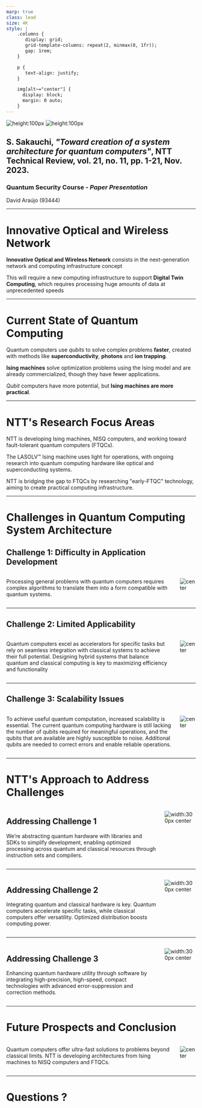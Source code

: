 ```yaml
---
marp: true
class: lead
size: 4K
style: |
    .columns {
       display: grid;
       grid-template-columns: repeat(2, minmax(0, 1fr));
       gap: 1rem;
    }

    p {
       text-align: justify;
    }

    img[alt~="center"] {
      display: block;
      margin: 0 auto;
    }
---
```


![height:100px](./images/deti-logo.png) ![height:100px](./images/Marca-UA-Complementar-PRETO.png)

## S. Sakauchi, **_"Toward creation of a system architecture for quantum computers"_**, NTT Technical Review, vol. 21, no. 11, pp. 1-21, Nov. 2023.

### Quantum Security Course - _Paper Presentation_

David Araújo (93444)

<!-- footer: 25th of October 2024 -->

<!--
This paper discusses the development of quantum computers and their potential role in supporting the Innovative Optical and Wireless Network (IOWN) concept.
-->

---

<!-- paginate: true -->
<!-- header: __Toward creation of a system architecture for quantum computers__ | Quantum Security Course - _Paper Presentation_ -->
<!-- footer: '![height:50px](./images/deti-logo.png) ![height:50px](./images/Marca-UA-Complementar-PRETO.png)' -->

# Innovative Optical and Wireless Network

**Innovative Optical and Wireless Network** consists in the next-generation network and computing infrastructure concept

This will require a new computing infrastructure to support **Digital Twin Computing**, which requires processing huge amounts of data at unprecedented speeds

---

# Current State of Quantum Computing

<!--
-  Quantum computers using qubits
-  Ising machines for combinatorial optimization problems
-  Limited number of qubits
-  Error generation due to noise
-  Need for error correction
-->

Quantum computers use _qubits_ to solve complex problems **faster**, created with methods like **superconductivity**, **photons** and **ion trapping**.

**Ising machines** solve optimization problems using the Ising model and are already commercialized, though they have fewer applications.

_Qubit_ computers have more potential, but **Ising machines are more practical**.

<!--
NOTES
Number or qubits is currently limited. Current quantum computers lack scale and precision. Many companies and research institutes are developing multi-bit systems. A large-scale, fault-tolerant quantum computer (FTQC), capable of error correction during calculations like prime factorization, is not yet in practical use.

Ising machines specialize in solving combinatorial optimization problems that are time-consuming for classical computers. They use the Ising model, a statistical-mechanics model representing magnetic material properties. Unlike qubit-based quantum computers, Ising machines have limited applications but are already commercialized and lead in practical use.
-->

---

# NTT's Research Focus Areas

<!--
-  LASOLVTM computing system (Ising machine)
-  Optical quantum systems and superconducting systems
-  Error correction and suppression methods
-->

NTT is developing Ising machines, NISQ computers, and working toward fault-tolerant quantum computers (FTQCs).

The LASOLV™ Ising machine uses light for operations, with ongoing research into quantum computing hardware like optical and superconducting systems.

NTT is bridging the gap to FTQCs by researching "early-FTQC" technology, aiming to create practical computing infrastructure.

<!--
At NTT, they are advancing research in Ising machines and quantum computers, including NISQ computers and FTQCs.

They developed the LASOLV™ Ising machine, which uses light for operations, and are exploring its applications.

For quantum hardware, they are researching optical and superconducting systems. In software, their focus is on improving error correction and suppression for better performance.

Their goal is to bridge the gap from NISQ computers to FTQCs by developing "early-FTQC" technology and building practical computing infrastructure, as FTQCs can solve a broader range of problems but are more difficult to implement.
-->

---

# Challenges in Quantum Computing System Architecture

## Challenge 1: Difficulty in Application Development

<div class="columns">

<div>

Processing general problems with quantum computers requires complex algorithms to translate them into a form compatible with quantum systems.

</div>

<div>

![center](./images/challenges-solutions-01.png)

</div>

</div>

<!--
Quantum computers require specialized algorithms, making it necessary to study how general problems can be translated into complex quantum algorithms suitable for these systems. The reliance on quantum mechanics creates a high barrier for general application developers.

To address this, efforts are focused on abstracting quantum hardware into libraries and SDKs, similar to how early classical computers evolved from assembly languages to higher-level tools. The goal is to develop instruction sets, intermediate representations, programming languages, and compilers that optimize processing for different types of quantum hardware.
-->

---

## Challenge 2: Limited Applicability

<div class="columns">

<div>

Quantum computers excel as accelerators for specific tasks but rely on seamless integration with classical systems to achieve their full potential. Designing hybrid systems that balance quantum and classical computing is key to maximizing efficiency and functionality

</div>

<div>

![center](./images/challenges-solutions-02.png)

</div>

</div>

<!--
Quantum computers leverage superposition to process many inputs simultaneously, offering dramatic speed improvements for specific tasks like prime factorization. However, they are not fast enough to replace all classical computing operations. Instead, they function as accelerators. To maximize their advantage, it’s essential to design systems that integrate quantum and classical computing for optimal performance.
-->

---

## Challenge 3: Scalability Issues

<div class="columns">

<div>

To achieve useful quantum computation, increased scalability is essential. The current quantum computing hardware is still lacking the number of qubits required for meaningful operations, and the qubits that are available are highly susceptible to noise. Additional qubits are needed to correct errors and enable reliable operations.

</div>

<div>

![center](./images/challenges-solutions-03.png)

</div>

</div>

<!--
Achieving practical quantum computation requires overcoming challenges related to scalability. Currently, quantum computers do not have enough qubits to perform meaningful operations, and those available are prone to noise. To address this, more qubits are needed to correct errors and ensure that operations can be executed reliably. This is a key step towards proving that quantum computers can outperform classical ones.
-->

---

# NTT's Approach to Address Challenges

<div class="columns">

<div>

## Addressing Challenge 1

We’re abstracting quantum hardware with libraries and SDKs to simplify development, enabling optimized processing across quantum and classical resources through instruction sets and compilers.

</div>

<div>

![width:300px center](./images/solutions-02.png)

</div>

</div>

<!--
To make quantum computing more practical for developers, the paper outlines efforts to abstract quantum hardware components using libraries and SDKs, similar to how early classical computers used assembly languages. This approach will allow developers to focus on building applications without managing the complexity of quantum hardware. Additionally, the paper discusses the development of instruction sets, high-level programming languages, and compilers that enable optimized processing by combining the unique strengths of quantum and classical computing resources, improving overall efficiency.
-->

---

<div class="columns">

<div>

## Addressing Challenge 2

Integrating quantum and classical hardware is key. Quantum computers accelerate specific tasks, while classical computers offer versatility. Optimized distribution boosts computing power.

</div>

<div>

![width:300px center](./images/solutions-03.png)

</div>

</div>

<!--
The development of distributed operating systems is key to leveraging the strengths of quantum and classical hardware. Quantum computers serve as accelerators for specialized tasks, while classical computers handle versatile operations. The challenge lies in creating system architectures that seamlessly combine the two, distributing processing efficiently. Research focuses on tightly integrating various quantum and classical systems, enabling optimized task allocation and unlocking the full potential of quantum computing in practical applications.
-->

---

<div class="columns">

<div>

## Addressing Challenge 3

Enhancing quantum hardware utility through software by integrating high-precision, high-speed, compact technologies with advanced error-suppression and correction methods.

</div>

<div>

![width:300px center](./images/solutions-04.png)

</div>

</div>

<!--
The effectiveness of quantum hardware is significantly improved by combining it with advanced software solutions. Efforts focus on achieving high precision, faster processing, and compact integration. Additionally, robust error-suppression and correction theories are being developed to address the inherent noise and instability in quantum systems. This synergy between software and hardware aims to maximize the performance and reliability of quantum computing technologies.
-->

---

# Future Prospects and Conclusion

<!--
-  Potential for ultra-high-speed problem-solving
-  Ongoing development from Ising machines to NISQ and FTQCs
-->

<div class="columns">

<div>

Quantum computers offer ultra-fast solutions to problems beyond classical limits. NTT is developing architectures from Ising machines to NISQ computers and FTQCs.

</div>

<div>

![center](./images/position-map.png)

</div>

</div>

<!--
Quantum computers offer unprecedented speed for solving complex problems beyond classical capabilities. NTT Computer and Data Science Laboratories is developing architectures that span practical Ising machines to NISQ and FTQC systems. While Ising machines are already closer to real-world application, further research is needed for the broader capabilities of NISQ and FTQCs. These efforts lay the groundwork for transformative quantum computing technologies.
-->

---

# Questions ?
